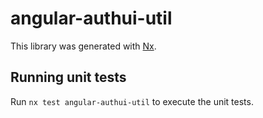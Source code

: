 # angular-authui-util

This library was generated with [Nx](https://nx.dev).

## Running unit tests

Run `nx test angular-authui-util` to execute the unit tests.
